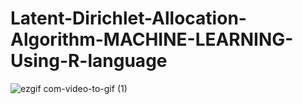 # Latent-Dirichlet-Allocation-Algorithm-MACHINE-LEARNING-Using-R-language

![ezgif com-video-to-gif (1)](https://user-images.githubusercontent.com/59985283/76998933-d18b5d00-6990-11ea-91ae-5c5ef39c713f.gif)
